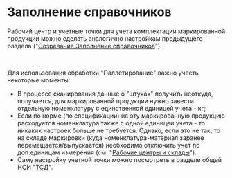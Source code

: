 # Заполнение справочников


Рабочий центр и учетные точки для учета комплектации маркированной
продукции можно сделать аналогично настройкам предыдущего раздела
("[Созревание.Заполнение справочников](../../Maturation/DataFilling/readme.md)").

 

Для использования обработки "Паллетирование" важно учесть некоторые моменты:

-   В процессе сканирования данные о "штуках" получить неоткуда,
    получается, для маркированной продукции нужно завести отдельную
    номенклатуру с единственной единицей учета - кг;
-   Если по норме (по спецификации) на эту маркированную продукцию
    расходуется номенклатура также с одной единицей учета - то никаких
    настроек больше не требуется. Однако, если это не так, то на складе
    маркировки (куда номенклатура-материал заранее
    перемещается/выпускается) необходимо отключить учет по доп.единицам
    измерения (см. "[Рабочие центры и склады](../../../../CommonInformation/Handbooks/WorkCentresAndWarehouses/WorkCentresAndWarehouses.md)").
-   Саму настройку учетной точки можно посмотреть в разделе общей НСИ
    "[ТСД](../../../../CommonInformation/Handbooks/ButtonOfAccountPoint/DataCollectionTerminal/DataCollectionTerminal.md)".

